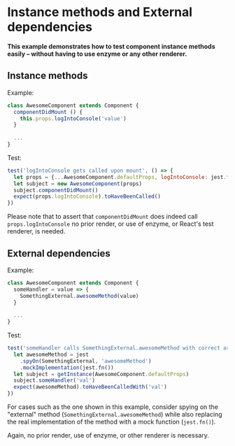 # Instance methods and External dependencies

**This example demonstrates how to test component instance methods easily
– without having to use enzyme or any other renderer.**

## Instance methods

Example:
```javascript
class AwesomeComponent extends Component {
  componentDidMount () {
    this.props.logIntoConsole('value')
  }
  
  ...
}
```

Test:
```javascript
test('logIntoConsole gets called upon mount', () => {
  let props = {...AwesomeComponent.defaultProps, logIntoConsole: jest.fn()}
  let subject = new AwesomeComponent(props)
  subject.componentDidMount()
  expect(props.logIntoConsole).toHaveBeenCalled()
})
```

Please note that to assert that `componentDidMount` does indeed call `props.logIntoConsole`
no prior render, or use of enzyme, or React's test renderer, is needed.

## External dependencies

Example:
```javascript
class AwesomeComponent extends Component {
  someHandler = value => {
    SomethingExternal.awesomeMethod(value)
  }
  
  ...
}
```

Test:
```javascript
test('someHandler calls SomethingExternal.awesomeMethod with correct argument', () => {
  let awesomeMethod = jest
    .spyOn(SomethingExternal, 'awesomeMethod')
    .mockImplementation(jest.fn())
  let subject = getInstance(AwesomeComponent.defaultProps)
  subject.someHandler('val')
  expect(awesomeMethod).toHaveBeenCalledWith('val')
})
```

For cases such as the one shown in this example, consider spying on the "external" method
(`SomethingExternal.awesomeMethod`) while also replacing the real implementation of 
the method with a mock function (`jest.fn()`).

Again, no prior render, use of enzyme, or other renderer is necessary.
